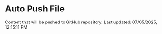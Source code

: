 # Auto Push File

Content that will be pushed to GitHub repository.
Last updated: 07/05/2025, 12:15:11 PM